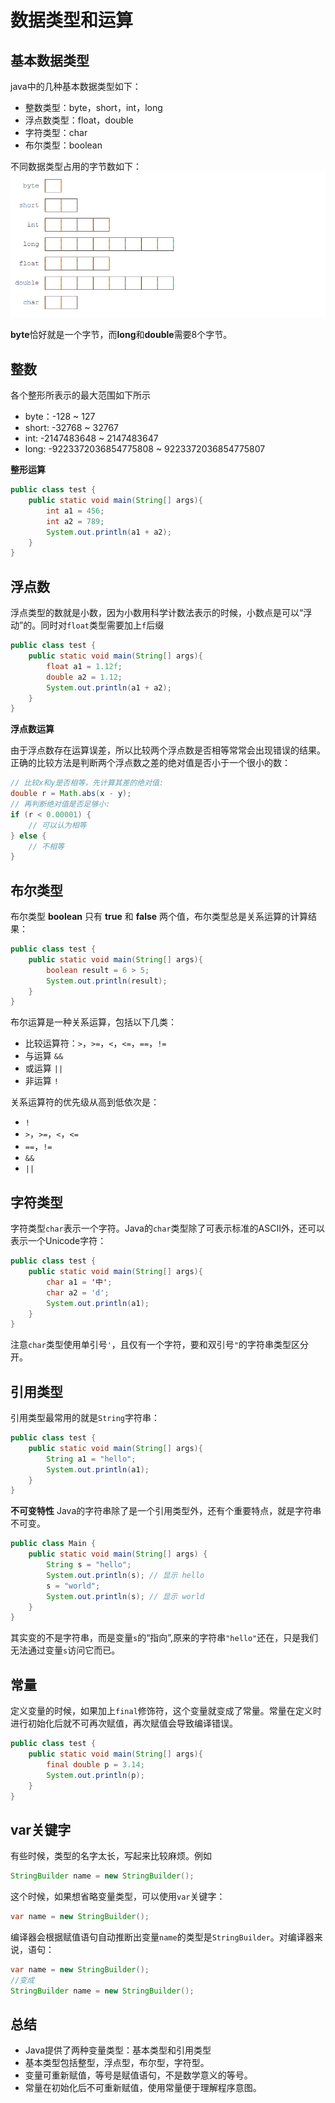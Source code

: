 # 数据类型和运算

## 基本数据类型

java中的几种基本数据类型如下：

- 整数类型：byte，short，int，long
- 浮点数类型：float，double
- 字符类型：char
- 布尔类型：boolean

不同数据类型占用的字节数如下：
![image-20220601212952604](images/1.%E6%95%B0%E6%8D%AE%E7%B1%BB%E5%9E%8B%E5%92%8C%E8%BF%90%E7%AE%97.assets/image-20220601212952604.png)

**byte**恰好就是一个字节，而**long**和**double**需要8个字节。

## 整数

各个整形所表示的最大范围如下所示

- byte：-128 ~ 127
- short: -32768 ~ 32767
- int: -2147483648 ~ 2147483647
- long: -9223372036854775808 ~ 9223372036854775807

**整形运算**

```java
public class test {
    public static void main(String[] args){
        int a1 = 456;
        int a2 = 789;
        System.out.println(a1 + a2);
    }
}
```

## 浮点数

浮点类型的数就是小数，因为小数用科学计数法表示的时候，小数点是可以“浮动”的。同时对`float`类型需要加上`f`后缀
```java
public class test {
    public static void main(String[] args){
        float a1 = 1.12f;
        double a2 = 1.12;
        System.out.println(a1 + a2);
    }
}
```

**浮点数运算**

由于浮点数存在运算误差，所以比较两个浮点数是否相等常常会出现错误的结果。正确的比较方法是判断两个浮点数之差的绝对值是否小于一个很小的数：
```java
// 比较x和y是否相等，先计算其差的绝对值:
double r = Math.abs(x - y);
// 再判断绝对值是否足够小:
if (r < 0.00001) {
    // 可以认为相等
} else {
    // 不相等
}
```

## 布尔类型

布尔类型 **boolean** 只有 **true** 和 **false** 两个值，布尔类型总是关系运算的计算结果：
```java
public class test {
    public static void main(String[] args){
        boolean result = 6 > 5;
        System.out.println(result);
    }
}
```

布尔运算是一种关系运算，包括以下几类：

- 比较运算符：`>`，`>=`，`<`，`<=`，`==`，`!=`
- 与运算 `&&`
- 或运算 `||`
- 非运算 `!`

关系运算符的优先级从高到低依次是：

- `!`
- `>`，`>=`，`<`，`<=`
- `==`，`!=`
- `&&`
- `||`

## 字符类型

字符类型`char`表示一个字符。Java的`char`类型除了可表示标准的ASCII外，还可以表示一个Unicode字符：
```java
public class test {
    public static void main(String[] args){
        char a1 = '中';
        char a2 = 'd';
        System.out.println(a1);
    }
}
```

注意`char`类型使用单引号`'`，且仅有一个字符，要和双引号`"`的字符串类型区分开。
## 引用类型

引用类型最常用的就是`String`字符串：
```java
public class test {
    public static void main(String[] args){
        String a1 = "hello";
        System.out.println(a1);
    }
}
```

**不可变特性**
Java的字符串除了是一个引用类型外，还有个重要特点，就是字符串不可变。

```java
public class Main {
    public static void main(String[] args) {
        String s = "hello";
        System.out.println(s); // 显示 hello
        s = "world";
        System.out.println(s); // 显示 world
    }
}
```

其实变的不是字符串，而是变量`s`的“指向”,原来的字符串`"hello"`还在，只是我们无法通过变量`s`访问它而已。
## 常量

定义变量的时候，如果加上`final`修饰符，这个变量就变成了常量。常量在定义时进行初始化后就不可再次赋值，再次赋值会导致编译错误。
```java
public class test {
    public static void main(String[] args){
        final double p = 3.14;
        System.out.println(p);
    }
}
```

## var关键字

有些时候，类型的名字太长，写起来比较麻烦。例如
```java
StringBuilder name = new StringBuilder();
```

这个时候，如果想省略变量类型，可以使用`var`关键字：
```java
var name = new StringBuilder();
```

编译器会根据赋值语句自动推断出变量`name`的类型是`StringBuilder`。对编译器来说，语句：
```java
var name = new StringBuilder();
//变成
StringBuilder name = new StringBuilder();
```

## 总结

- Java提供了两种变量类型：基本类型和引用类型
- 基本类型包括整型，浮点型，布尔型，字符型。
- 变量可重新赋值，等号是赋值语句，不是数学意义的等号。
- 常量在初始化后不可重新赋值，使用常量便于理解程序意图。